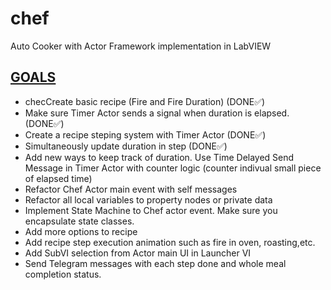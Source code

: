 # chef
Auto Cooker with Actor Framework implementation in LabVIEW


## <ins>GOALS</ins>
- checCreate basic recipe (Fire and Fire Duration) (DONE✅)
- Make sure Timer Actor sends a signal when duration is elapsed. (DONE✅)
- Create a recipe steping system with Timer Actor (DONE✅)
- Simultaneously update duration in step (DONE✅)
- Add new ways to keep track of duration. Use Time Delayed Send Message in
Timer Actor with counter logic (counter indivual small piece of elapsed time)
- Refactor Chef Actor main event with self messages
- Refactor all local variables to property nodes or private data
- Implement State Machine to Chef actor event. Make sure you encapsulate state classes.
- Add more options to recipe
- Add recipe step execution animation such as fire in oven, roasting,etc.
- Add SubVI selection from Actor main UI in Launcher VI
- Send Telegram messages with each step done and whole meal completion status.
